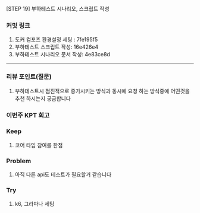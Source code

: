 [STEP 19] 부하테스트 시나리오, 스크립트 작성 

### **커밋 링크**

1. 도커 컴포즈 환경설정 세팅 : 7fe195f5
2. 부하테스트 스크립트 작성: 16e426e4
3. 부하테스트 시나리오 문서 작성: 4e83ce8d


---
### **리뷰 포인트(질문)**

1. 부하테스트시 점진적으로 증가시키는 방식과 동시에 요청 하는 방식중에 어떤것을 추천 하시는지 궁금합니다


### **이번주 KPT 회고**

### Keep
<!-- 유지해야 할 좋은 점 -->
1. 코어 타임 참여를 한점

### Problem
<!--개선이 필요한 점-->
1. 아직 다른 api도 테스트가 필요할거 같습니다

### Try
<!-- 새롭게 시도할 점 -->
1. k6, 그라파나 세팅 
